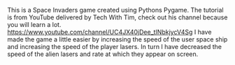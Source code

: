 This is a Space Invaders game created using Pythons Pygame.
The tutorial is from YouTube delivered by Tech With Tim, check out his channel because you will learn a lot. https://www.youtube.com/channel/UC4JX40jDee_tINbkjycV4Sg
I have made the game a little easier by increasing the speed of the user space ship and increasing the speed of the player lasers. In turn I have decreased the speed of the alien lasers and rate at which they appear on screen.
